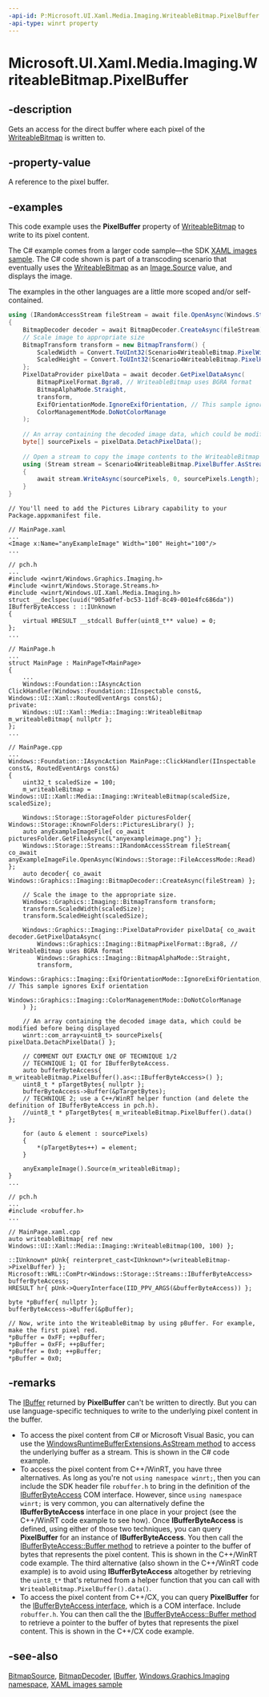 ```yaml
---
-api-id: P:Microsoft.UI.Xaml.Media.Imaging.WriteableBitmap.PixelBuffer
-api-type: winrt property
---
```


<!-- Property syntax
public Windows.Storage.Streams.IBuffer PixelBuffer { get; }
-->

# Microsoft.UI.Xaml.Media.Imaging.WriteableBitmap.PixelBuffer

## -description
Gets an access for the direct buffer where each pixel of the [WriteableBitmap](writeablebitmap.md) is written to.

## -property-value
A reference to the pixel buffer.

## -examples
This code example uses the **PixelBuffer** property of [WriteableBitmap](writeablebitmap.md) to write to its pixel content.

The C# example comes from a larger code sample&mdash;the SDK [XAML images sample](https://github.com/microsoftarchive/msdn-code-gallery-microsoft/tree/master/Official%20Windows%20Platform%20Sample/XAML%20images%20sample). The C# code shown is part of a transcoding scenario that eventually uses the [WriteableBitmap](writeablebitmap.md) as an [Image.Source](../microsoft.ui.xaml.controls/image_source.md) value, and displays the image.

The examples in the other languages are a little more scoped and/or self-contained.

```csharp
using (IRandomAccessStream fileStream = await file.OpenAsync(Windows.Storage.FileAccessMode.Read)) 
{
    BitmapDecoder decoder = await BitmapDecoder.CreateAsync(fileStream); 
    // Scale image to appropriate size 
    BitmapTransform transform = new BitmapTransform() {  
        ScaledWidth = Convert.ToUInt32(Scenario4WriteableBitmap.PixelWidth), 
        ScaledHeight = Convert.ToUInt32(Scenario4WriteableBitmap.PixelHeight)
    }; 
    PixelDataProvider pixelData = await decoder.GetPixelDataAsync( 
        BitmapPixelFormat.Bgra8, // WriteableBitmap uses BGRA format 
        BitmapAlphaMode.Straight, 
        transform, 
        ExifOrientationMode.IgnoreExifOrientation, // This sample ignores Exif orientation 
        ColorManagementMode.DoNotColorManage
    ); 
 
    // An array containing the decoded image data, which could be modified before being displayed 
    byte[] sourcePixels = pixelData.DetachPixelData(); 
 
    // Open a stream to copy the image contents to the WriteableBitmap's pixel buffer 
    using (Stream stream = Scenario4WriteableBitmap.PixelBuffer.AsStream()) 
    { 
        await stream.WriteAsync(sourcePixels, 0, sourcePixels.Length); 
    }                     
}
```

```cppwinrt
// You'll need to add the Pictures Library capability to your Package.appxmanifest file.

// MainPage.xaml
...
<Image x:Name="anyExampleImage" Width="100" Height="100"/>
...

// pch.h
...
#include <winrt/Windows.Graphics.Imaging.h>
#include <winrt/Windows.Storage.Streams.h>
#include <winrt/Windows.UI.Xaml.Media.Imaging.h>
struct __declspec(uuid("905a0fef-bc53-11df-8c49-001e4fc686da")) IBufferByteAccess : ::IUnknown
{
    virtual HRESULT __stdcall Buffer(uint8_t** value) = 0;
};
...

// MainPage.h
...
struct MainPage : MainPageT<MainPage>
{
    ...
    Windows::Foundation::IAsyncAction ClickHandler(Windows::Foundation::IInspectable const&, Windows::UI::Xaml::RoutedEventArgs const&);
private:
    Windows::UI::Xaml::Media::Imaging::WriteableBitmap m_writeableBitmap{ nullptr };
};
...

// MainPage.cpp
...
Windows::Foundation::IAsyncAction MainPage::ClickHandler(IInspectable const&, RoutedEventArgs const&)
{
    uint32_t scaledSize = 100;
    m_writeableBitmap = Windows::UI::Xaml::Media::Imaging::WriteableBitmap(scaledSize, scaledSize);

    Windows::Storage::StorageFolder picturesFolder{ Windows::Storage::KnownFolders::PicturesLibrary() };
    auto anyExampleImageFile{ co_await picturesFolder.GetFileAsync(L"anyexampleimage.png") };
    Windows::Storage::Streams::IRandomAccessStream fileStream{ co_await anyExampleImageFile.OpenAsync(Windows::Storage::FileAccessMode::Read) };
    auto decoder{ co_await Windows::Graphics::Imaging::BitmapDecoder::CreateAsync(fileStream) };

    // Scale the image to the appropriate size.
    Windows::Graphics::Imaging::BitmapTransform transform;
    transform.ScaledWidth(scaledSize);
    transform.ScaledHeight(scaledSize);

    Windows::Graphics::Imaging::PixelDataProvider pixelData{ co_await decoder.GetPixelDataAsync(
        Windows::Graphics::Imaging::BitmapPixelFormat::Bgra8, // WriteableBitmap uses BGRA format 
        Windows::Graphics::Imaging::BitmapAlphaMode::Straight,
        transform,
        Windows::Graphics::Imaging::ExifOrientationMode::IgnoreExifOrientation, // This sample ignores Exif orientation 
        Windows::Graphics::Imaging::ColorManagementMode::DoNotColorManage
    ) };

    // An array containing the decoded image data, which could be modified before being displayed 
    winrt::com_array<uint8_t> sourcePixels{ pixelData.DetachPixelData() };

    // COMMENT OUT EXACTLY ONE OF TECHNIQUE 1/2
    // TECHNIQUE 1; QI for IBufferByteAccess.
    auto bufferByteAccess{ m_writeableBitmap.PixelBuffer().as<::IBufferByteAccess>() };
    uint8_t * pTargetBytes{ nullptr };
    bufferByteAccess->Buffer(&pTargetBytes);
    // TECHNIQUE 2; use a C++/WinRT helper function (and delete the definition of IBufferByteAccess in pch.h).
    //uint8_t * pTargetBytes{ m_writeableBitmap.PixelBuffer().data() };

    for (auto & element : sourcePixels)
    {
        *(pTargetBytes++) = element;
    }

    anyExampleImage().Source(m_writeableBitmap);
}
...
```

```cppcx
// pch.h
...
#include <robuffer.h>
...

// MainPage.xaml.cpp
auto writeableBitmap{ ref new Windows::UI::Xaml::Media::Imaging::WriteableBitmap(100, 100) };

::IUnknown* pUnk{ reinterpret_cast<IUnknown*>(writeableBitmap->PixelBuffer) };
Microsoft::WRL::ComPtr<Windows::Storage::Streams::IBufferByteAccess> bufferByteAccess;
HRESULT hr{ pUnk->QueryInterface(IID_PPV_ARGS(&bufferByteAccess)) };

byte *pBuffer{ nullptr };
bufferByteAccess->Buffer(&pBuffer);

// Now, write into the WriteableBitmap by using pBuffer. For example, make the first pixel red.
*pBuffer = 0xFF; ++pBuffer;
*pBuffer = 0xFF; ++pBuffer;
*pBuffer = 0x0; ++pBuffer;
*pBuffer = 0x0;
```

## -remarks
The [IBuffer](/uwp/api/windows.storage.streams.ibuffer) returned by **PixelBuffer** can't be written to directly. But you can use language-specific techniques to write to the underlying pixel content in the buffer.

- To access the pixel content from C# or Microsoft Visual Basic, you can use the [WindowsRuntimeBufferExtensions.AsStream method](/dotnet/api/system.runtime.interopservices.windowsruntime.windowsruntimebufferextensions.asstream?view=dotnet-uwp-10.0&preserve-view=true) to access the underlying buffer as a stream. This is shown in the C# code example.
- To access the pixel content from C++/WinRT, you have three alternatives. As long as you're not `using namespace winrt;`, then you can include the SDK header file `robuffer.h` to bring in the definition of the [IBufferByteAccess](/previous-versions/hh846267(v%3Dvs.85)) COM interface. However, since `using namespace winrt;` is very common, you can alternatively define the **IBufferByteAccess** interface in one place in your project (see the C++/WinRT code example to see how). Once **IBufferByteAccess** is defined, using either of those two techniques, you can query **PixelBuffer** for an instance of **IBufferByteAccess**. You then call the [IBufferByteAccess::Buffer method](/previous-versions/hh846268%28v%3dvs.85%29) to retrieve a pointer to the buffer of bytes that represents the pixel content. This is shown in the C++/WinRT code example. The third alternative (also shown in the C++/WinRT code example) is to avoid using **IBufferByteAccess** altogether by retrieving the `uint8_t*` that's returned from a helper function that you can call with `WriteableBitmap.PixelBuffer().data()`.
- To access the pixel content from C++/CX, you can query **PixelBuffer** for the [IBufferByteAccess interface](/previous-versions/hh846267(v%3Dvs.85)), which is a COM interface. Include `robuffer.h`. You can then call the the [IBufferByteAccess::Buffer method](/previous-versions/hh846268%28v%3dvs.85%29) to retrieve a pointer to the buffer of bytes that represents the pixel content. This is shown in the C++/CX code example.

## -see-also
[BitmapSource](bitmapsource.md), [BitmapDecoder](/uwp/api/windows.graphics.imaging.bitmapdecoder), [IBuffer](/uwp/api/windows.storage.streams.ibuffer), [Windows.Graphics.Imaging namespace](/uwp/api/windows.graphics.imaging), [XAML images sample](https://github.com/microsoftarchive/msdn-code-gallery-microsoft/tree/master/Official%20Windows%20Platform%20Sample/XAML%20images%20sample)
